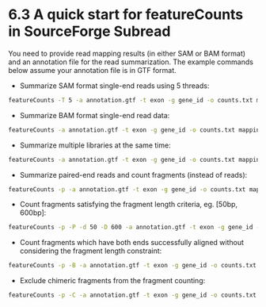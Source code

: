 # 6.3 A quick start for featureCounts in SourceForge Subread

You need to provide read mapping results (in either SAM or BAM format) and an annotation
file for the read summarization. The example commands below assume your annotation file
is in GTF format.

* Summarize SAM format single-end reads using 5 threads:  

```sh
featureCounts -T 5 -a annotation.gtf -t exon -g gene_id -o counts.txt mapping results SE.sam
```

* Summarize BAM format single-end read data:  

```sh
featureCounts -a annotation.gtf -t exon -g gene_id -o counts.txt mapping results SE.bam
```

* Summarize multiple libraries at the same time:

```sh
featureCounts -a annotation.gtf -t exon -g gene_id -o counts.txt mapping results1.bam mapping results2.bam
```

* Summarize paired-end reads and count fragments (instead of reads):

```sh
featureCounts -p -a annotation.gtf -t exon -g gene_id -o counts.txt mapping results PE.bam
```

* Count fragments satisfying the fragment length criteria, eg. [50bp, 600bp]:

```sh
featureCounts -p -P -d 50 -D 600 -a annotation.gtf -t exon -g gene_id -o counts.txt mapping results PE.bam
```

* Count fragments which have both ends successfully aligned without considering the fragment length constraint:

```sh
featureCounts -p -B -a annotation.gtf -t exon -g gene_id -o counts.txt mapping results PE.bam
```

* Exclude chimeric fragments from the fragment counting:

```sh
featureCounts -p -C -a annotation.gtf -t exon -g gene_id -o counts.txt mapping results PE.bam
```